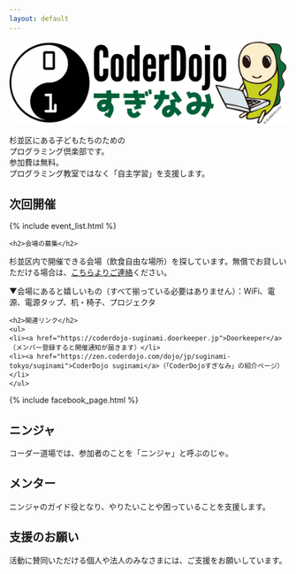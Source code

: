 ```yaml
---
layout: default
---
```

<style><!--
.jumbotron{
    background: url("/images/bg_natural_sougen.jpg");
    background-position: center center;
    background-size: cover;
}
//-->
</style>

<div class="jumbotron text-center">
  <img src="/images/logo_namisuke.png" alt="CoderDojo Suginami logo" />
  <p>
  杉並区にある子どもたちのための <br />
  プログラミング倶楽部です。<br />
  参加費は無料。<br />
  プログラミング教室ではなく「自主学習」を支援します。
  </p>
</div>

<div class="row">
  <div class="col-md-8">
    <h2>次回開催</h2>
	{% include event_list.html %}

	<h2>会場の募集</h2>
<p>杉並区内で開催できる会場（飲食自由な場所）を探しています。無償でお貸しいただける場合は、<a href="https://coderdojo-suginami.doorkeeper.jp/contact/new">こちらよりご連絡</a>ください。</p>
<p>▼会場にあると嬉しいもの（すべて揃っている必要はありません）：WiFi、電源、電源タップ、机・椅子、プロジェクタ</p>

    <h2>関連リンク</h2>
	<ul>
	<li><a href="https://coderdojo-suginami.doorkeeper.jp">Doorkeeper</a>（メンバー登録すると開催通知が届きます）</li>
	<li><a href="https://zen.coderdojo.com/dojo/jp/suginami-tokyo/suginami">CoderDojo suginami</a>（「CoderDojoすぎなみ」の紹介ページ）</li>
	</ul>
  </div>

<div class="col-md-4">
{% include facebook_page.html %}
</div>

  <div class="col-md-4">
    <h2><span class="glyphicon glyphicon-user" />ニンジャ</h2>
	<p>コーダー道場では、参加者のことを「ニンジャ」と呼ぶのじゃ。<a href="/ninjas/"><span class="glyphicon glyphicon-share-alt" /></a></p>
  </div>
  <div class="col-md-4">
    <h2><span class="glyphicon glyphicon-eye-open" />メンター</h2>
	<p>ニンジャのガイド役となり、やりたいことや困っていることを支援します。<a href="/mentors/"><span class="glyphicon glyphicon-share-alt" /></a></p>
  </div>
  <div class="col-md-4">
    <h2><span class="glyphicon glyphicon-heart-empty" />支援のお願い</h2>
	<p>活動に賛同いただける個人や法人のみなさまには、ご支援をお願いしています。<a href="/sponsorship/"><span class="glyphicon glyphicon-share-alt" /></a></p>
  </div>

</div> <!-- /div.row -->
